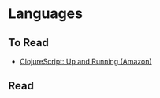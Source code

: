 Languages
=========

To Read
-------

* [ClojureScript: Up and Running (Amazon)](http://www.amazon.com/ClojureScript-Up-Running-Stuart-Sierra-ebook/dp/B009WXWXPG/ref=sr_1_1?s=digital-text&ie=UTF8&qid=1439609176&sr=1-1&keywords=clojurescript+up+and+running)


Read
----

